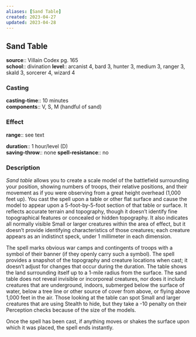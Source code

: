 ```yaml
---
aliases: [Sand Table]
created: 2023-04-27
updated: 2023-04-28
---
```


## Sand Table

**source**:: Villain Codex pg. 165  
**school**:: divination
**level**:: arcanist 4, bard 3, hunter 3, medium 3, ranger 3, skald 3, sorcerer 4, wizard 4

### Casting

**casting-time**:: 10 minutes  
**components**:: V, S, M (handful of sand)

### Effect

**range**:: see text  
  
**duration**:: 1 hour/level (D)  
**saving-throw**:: none
**spell-resistance**:: no

### Description

*Sand table* allows you to create a scale model of the battlefield surrounding your position, showing numbers of troops, their relative positions, and their movement as if you were observing from a great height overhead (1,000 feet up). You cast the spell upon a table or other flat surface and cause the model to appear upon a 5-foot-by-5-foot section of that table or surface. It reflects accurate terrain and topography, though it doesn’t identify fine topographical features or concealed or hidden topography. It also indicates all normally visible Small or larger creatures within the area of effect, but it doesn’t provide identifying characteristics of those creatures; each creature appears as an indistinct speck, under 1 millimeter in each dimension.  
  
The spell marks obvious war camps and contingents of troops with a symbol of their banner (if they openly carry such a symbol). The spell provides a snapshot of the topography and creature locations when cast; it doesn’t adjust for changes that occur during the duration. The table shows the land surrounding itself up to a 1-mile radius from the surface. The sand table does not reveal invisible or incorporeal creatures, nor does it include creatures that are underground, indoors, submerged below the surface of water, below a tree line or other source of cover from above, or flying above 1,000 feet in the air. Those looking at the table can spot Small and larger creatures that are using Stealth to hide, but they take a -10 penalty on their Perception checks because of the size of the models.  
  
Once the spell has been cast, if anything moves or shakes the surface upon which it was placed, the spell ends instantly.
